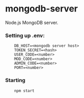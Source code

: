 # mongodb-server

Node.js MongoDB server.

### Setting up .env:
```
	DB_HOST=<mongodb server host>
	TOKEN_SECRET=<hash>
	USER_CODE=<number>
	MOD_CODE=<number>
	ADMIN_CODE=<number>
	PORT=<number>
```

### Starting
```
	npm start
````